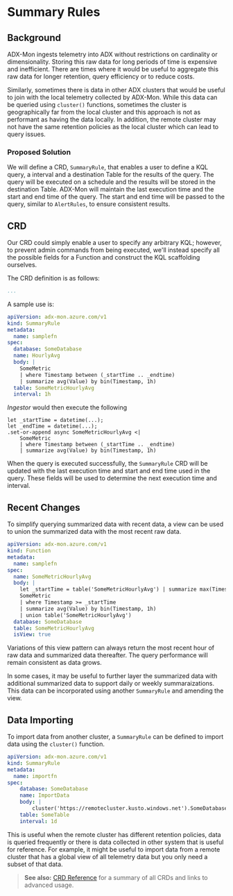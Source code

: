 # Summary Rules

## Background

ADX-Mon ingests telemetry into ADX without restrictions on cardinality or dimensionality.  Storing this raw data for long periods of time is expensive and inefficient.  There are times where it would be useful to aggregate this raw data for longer retention, query efficiency or to reduce costs.

Similarly, sometimes there is data in other ADX clusters that would be useful to join with the local telemetry collected by ADX-Mon.  While this data can be queried using `cluster()` functions, sometimes
the cluster is geographically far from the local cluster and this approach is not as performant as having the data locally.  In addition, the remote
cluster may not have the same retention policies as the local cluster which can lead to query issues.

### Proposed Solution

We will define a CRD, `SummaryRule`, that enables a user to define a KQL query, a interval and a destination Table for the results of the query.  The query will be executed on a schedule and the results will be stored in the destination Table.
ADX-Mon will maintain the last execution time and the start and end time of the query.  The start and end time will be passed to the query, similar to `AlertRules`, to ensure consistent results.

## CRD

Our CRD could simply enable a user to specify any arbitrary KQL; however, to prevent admin commands from being executed, we'll instead specify all the possible fields for a Function and construct the KQL scaffolding ourselves.

The CRD definition is as follows:

```yaml
...
```

A sample use is:

```yaml
apiVersion: adx-mon.azure.com/v1
kind: SummaryRule
metadata:
  name: samplefn
spec:
  database: SomeDatabase
  name: HourlyAvg
  body: |
    SomeMetric
    | where Timestamp between (_startTime .. _endtime)
    | summarize avg(Value) by bin(Timestamp, 1h)
  table: SomeMetricHourlyAvg
  interval: 1h
```

_Ingestor_ would then execute the following

```kql
let _startTime = datetime(...);
let _endTime = datetime(...);
.set-or-append async SomeMetricHourlyAvg <|
    SomeMetric
    | where Timestamp between (_startTime .. _endtime)
    | summarize avg(Value) by bin(Timestamp, 1h)
```

When the query is executed successfully, the `SummaryRule` CRD will be updated with the last execution time and start
and end time used in the query.  These fields will be used to determine the next execution time and interval.

## Recent Changes

To simplify querying summarized data with recent data, a view can be used to union the summarized data with the
most recent raw data.

```yaml
apiVersion: adx-mon.azure.com/v1
kind: Function
metadata:
  name: samplefn
spec:
  name: SomeMetricHourlyAvg
  body: |
    let _startTime = table('SomeMetricHourlyAvg') | summarize max(Timestamp); 
    SomeMetric
    | where Timestamp >= _startTime
    | summarize avg(Value) by bin(Timestamp, 1h)
    | union table('SomeMetricHourlyAvg')
  database: SomeDatabase
  table: SomeMetricHourlyAvg
  isView: true
```

Variations of this view pattern can always return the most recent hour of raw data and summarized data thereafter.  The
query performance will remain consistent as data grows.

In some cases, it may be useful to further layer the summarized data with additional summarized data to support daily or
weekly summaraizations.  This data can be incorporated using another `SummaryRule` and amending the view.

## Data Importing

To import data from another cluster, a `SummaryRule` can be defined to import data using the `cluster()` function.

```yaml
apiVersion: adx-mon.azure.com/v1
kind: SummaryRule
metadata:
  name: importfn
spec:
    database: SomeDatabase
    name: ImportData
    body: |
        cluster('https://remotecluster.kusto.windows.net').SomeDatabase.SomeTable
    table: SomeTable
    interval: 1d
```

This is useful when the remote cluster has different retention policies, data is queried frequently or there is data collected in other system that is useful for reference.  For example, it might
be useful to import data from a remote cluster that has a global view of all telemetry data but you only need a subset of that data.

> **See also:** [CRD Reference](../crds.md) for a summary of all CRDs and links to advanced usage.
